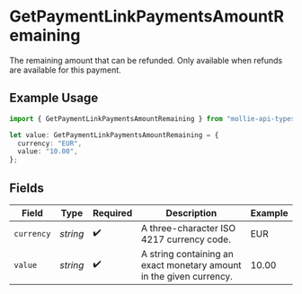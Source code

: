 # GetPaymentLinkPaymentsAmountRemaining

The remaining amount that can be refunded. Only available when refunds are available for this payment.

## Example Usage

```typescript
import { GetPaymentLinkPaymentsAmountRemaining } from "mollie-api-typescript/models/operations";

let value: GetPaymentLinkPaymentsAmountRemaining = {
  currency: "EUR",
  value: "10.00",
};
```

## Fields

| Field                                                               | Type                                                                | Required                                                            | Description                                                         | Example                                                             |
| ------------------------------------------------------------------- | ------------------------------------------------------------------- | ------------------------------------------------------------------- | ------------------------------------------------------------------- | ------------------------------------------------------------------- |
| `currency`                                                          | *string*                                                            | :heavy_check_mark:                                                  | A three-character ISO 4217 currency code.                           | EUR                                                                 |
| `value`                                                             | *string*                                                            | :heavy_check_mark:                                                  | A string containing an exact monetary amount in the given currency. | 10.00                                                               |